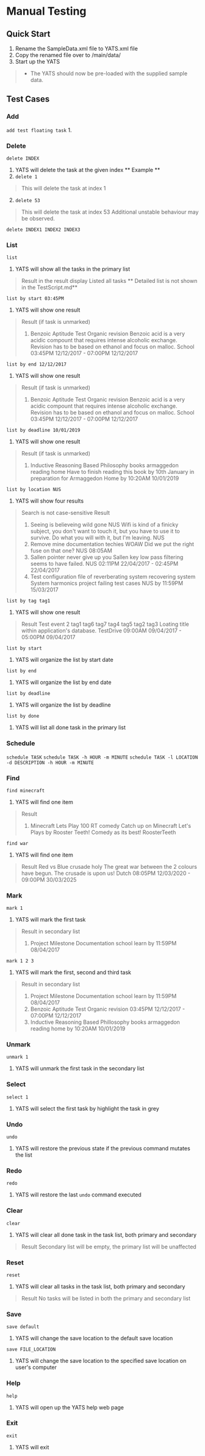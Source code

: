 # Manual Testing

## Quick Start
1. Rename the SampleData.xml file to YATS.xml file
2. Copy the renamed file over to /main/data/
3. Start up the YATS
> * The YATS should now be pre-loaded with the supplied sample data.

## Test Cases

### Add
`add test floating task`
1. 

### Delete
`delete INDEX`
1. YATS will delete the task at the given index
** Example **
1. `delete 1`
> This will delete the task at index 1

2. `delete 53`
> This will delete the task at index 53
> Additional unstable behaviour may be observed.

`delete INDEX1 INDEX2 INDEX3`

### List
`list`
1. YATS will show all the tasks in the primary list
> Result in the result display
> Listed all tasks
> ** Detailed list is not shown in the TestScript.md**

`list by start 03:45PM`
1. YATS will show one result
> Result (if task is unmarked)
> 1. Benzoic Aptitude Test
> Organic revision
> Benzoic acid is a very acidic compount that requires intense alcoholic exchange. Revision has to be based on ethanol and focus on malloc.
> School
> 03:45PM 12/12/2017 - 07:00PM 12/12/2017

`list by end 12/12/2017`
1. YATS will show one result
> Result (if task is unmarked)
> 1. Benzoic Aptitude Test
> Organic revision
> Benzoic acid is a very acidic compount that requires intense alcoholic exchange. Revision has to be based on ethanol and focus on malloc.
> School
> 03:45PM 12/12/2017 - 07:00PM 12/12/2017

`list by deadline 10/01/2019`
1. YATS will show one result
> Result (if task is unmarked)
> 1. Inductive Reasoning Based Philosophy
> books armaggedon reading home
> Have to finish reading this book by 10th January in preparation for Armaggedon
> Home
> by 10:20AM 10/01/2019

`list by location NUS`
1. YATS will show four results
> Search is not case-sensitive
> Result
> 1. Seeing is believeing
> wild gone
> NUS Wifi is kind of a finicky subject, you don't want to touch it, but you have to use it to survive. Do what you will with it, but I'm leaving.
> NUS
> 2. Remove mine documentation
> techies WOAW
> Did we put the right fuse on that one?
> NUS
> 08:05AM
> 3. Sallen pointer
> never give up you
> Sallen key low pass filtering seems to have failed.
> NUS
> 02:11PM 22/04/2017 - 02:45PM 22/04/2017
> 4. Test configuration file of reverberating system
> recovering system
> System harmonics project failing test cases
> NUS
>  by 11:59PM 15/03/2017

`list by tag tag1`
1. YATS will show one result
> Result
> Test event 2
> tag1 tag6 tag7 tag4 tag5 tag2 tag3
> Loating title within application's database.
> TestDrive
> 09:00AM 09/04/2017 - 05:00PM 09/04/2017

`list by start`
1. YATS will organize the list by start date

`list by end`
1. YATS will organize the list by end date

`list by deadline`
1. YATS will organize the list by deadline

`list by done`
1. YATS will list all done task in the primary list


### Schedule
`schedule TASK`
`schedule TASK -h HOUR -m MINUTE`
`schedule TASK -l LOCATION -d DESCRIPTION -h HOUR -m MINUTE`

### Find
`find minecraft`
1. YATS will find one item
> Result
> 1. Minecraft Lets Play 100
> RT comedy
> Catch up on Minecraft Let's Plays by Rooster Teeth! Comedy as its best!
> RoosterTeeth

`find war`
1. YATS will find one item
> Result
> Red vs Blue
> crusade holy
> The great war between the 2 colours have begun. The crusade is upon us!
> Dutch
> 08:05PM 12/03/2020 - 09:00PM 30/03/2025

### Mark
`mark 1`
1. YATS will mark the first task
> Result in secondary list
> 1. Project Milestone Documentation
> school learn
>  by 11:59PM 08/04/2017

`mark 1 2 3`
1. YATS will mark the first, second and third task
> Result in secondary list
> 1. Project Milestone Documentation
> school learn
>  by 11:59PM 08/04/2017
> 2. Benzoic Aptitude Test
> Organic revision
> 03:45PM 12/12/2017 - 07:00PM 12/12/2017
> 3. Inductive Reasoning Based Phillosophy
> books armaggedon reading home
>  by 10:20AM 10/01/2019

### Unmark
`unmark 1`
1. YATS will unmark the first task in the secondary list

### Select
`select 1`
1. YATS will select the first task by highlight the task in grey

### Undo
`undo`
1. YATS will restore the previous state if the previous command mutates the list 

### Redo
`redo`
1. YATS will restore the last `undo` command executed

### Clear
`clear`
1. YATS will clear all done task in the task list, both primary and secondary
> Result
> Secondary list will be empty, the primary list will be unaffected

### Reset
`reset`
1. YATS will clear all tasks in the task list, both primary and secondary
> Result
> No tasks will be listed in both the primary and secondary list

### Save
`save default`
1. YATS will change the save location to the default save location

`save FILE_LOCATION`
1. YATS will change the save location to the specified save location on user's computer

### Help
`help`
1. YATS will open up the YATS help web page

### Exit
`exit`
1. YATS will exit
